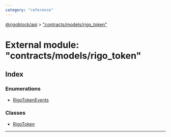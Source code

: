 ```yaml
---
category: "reference"
---
```



[@rigoblock/api](../README.md) > ["contracts/models/rigo_token"](../modules/_contracts_models_rigo_token_.md)

# External module: "contracts/models/rigo_token"

## Index

### Enumerations

* [RigoTokenEvents](../enums/_contracts_models_rigo_token_.rigotokenevents.md)

### Classes

* [RigoToken](../classes/_contracts_models_rigo_token_.rigotoken.md)

---

